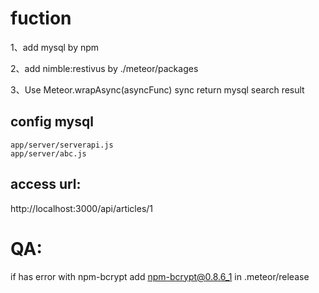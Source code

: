 fuction
===============================
  1、add mysql by npm

  2、add nimble:restivus by ./meteor/packages

  3、Use Meteor.wrapAsync(asyncFunc) sync return mysql search result




config mysql
-----------------------
    app/server/serverapi.js
    app/server/abc.js



access url:
------------------------
  http://localhost:3000/api/articles/1


QA:
=====================================

  if has error with npm-bcrypt
  add npm-bcrypt@0.8.6_1 in .meteor/release
